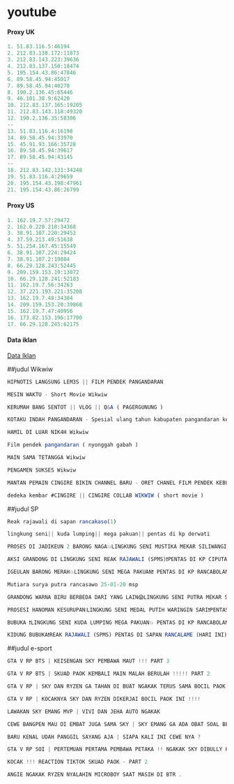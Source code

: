# youtube


#### Proxy UK
```js
1. 51.83.116.5:46194
2. 212.83.138.172:11873
3. 212.83.143.223:39636
4. 212.83.137.150:18474
5. 195.154.43.86:47846
6. 89.58.45.94:45017
7. 89.58.45.94:40270
8. 190.2.136.45:65446
9. 46.101.38.9:62420
10. 212.83.137.165:19205
11. 212.83.143.118:49320
12. 190.2.136.35:58306
--
13. 51.83.116.4:16198
14. 89.58.45.94:33970
15. 45.91.93.166:35728
16. 89.58.45.94:39617
17. 89.58.45.94:43145
--
18. 212.83.142.131:34248
19. 51.83.116.4:29659
20. 195.154.43.198:47961
21. 195.154.43.86:26799
```

#### Proxy US
```js
1. 162.19.7.57:29472
2. 162.0.220.218:34368
3. 38.91.107.220:29452
4. 37.59.213.49:51638
5. 51.254.167.45:15549
6. 38.91.107.224:29424
7. 38.91.107.2:19804
8. 66.29.128.243:52445
9. 209.159.153.19:13072
10. 66.29.128.241:52183
11. 162.19.7.56:34263
12. 37.221.193.221:35208
13. 162.19.7.48:34304
14. 209.159.153.20:39868
15. 162.19.7.47:40956
16. 173.82.153.196:17700
17. 66.29.128.245:62175

```


#### Data iklan
[Data Iklan](https://www.prepostseo.com/tool/fake-address-generator)


##judul Wikwiw

```js
HIPNOTIS LANGSUNG LEM3S || FILM PENDEK PANGANDARAN
```
```js
MESIN WAKTU - Short Movie Wikwiw
```
```js
KERUMAH BANG SENTOT || VLOG || Q&A ( PAGERGUNUNG )
```
```js
KOTAKU INDAH PANGANDARAN - Spesial ulang tahun kabupaten pangandaran ke 10 tahun.
```
```js
HAMIL DI LUAR NIK4H Wikwiw
```
```js
Film pendek pangandaran ( nyonggah gabah )
```
```js
MAIN SAMA TETANGGA Wikwiw
```
```js
PENGAMEN SUKSES Wikwiw
```
```js
MANTAN PEMAIN CINGIRE BIKIN CHANNEL BARU - ORET CHANEL FILM PENDEK KEBUMEN - SAINGAN APA GAK ??
```
```js
dedeka kembar #CINGIRE || CINGIRE COLLAB WIKWIW ( short movie )
```

##judul SP

```js
Reak rajawali di sapan rancakaso(1)
```
```js
lingkung seni|| kuda lumping|| mega pakuan|| pentas di kp derwati
```
```js
PROSES DI JADIKEUN 2 BARONG NAGA💥LINGKUNG SENI MUSTIKA MEKAR SILIWANGI❗PENTAS DI LEWI MUNDING‼‼
```
```js
AKSI GRANDONG DI LINGKUNG SENI REAK RAJAWALI (SPMS)❗PENTAS DI KP CIPUTAT
```
```js
IGEULAN BARONG MERAH💥LINGKUNG SENI MEGA PAKUAN❗ PENTAS DI KP RANCABOLANG GDE BAGE 31-11-21❗
```
```js
Mutiara surya putra rancasawo 25-01-20 msp
```
```js
GRANDONG WARNA BIRU BERBEDA DARI YANG LAIN😱LINGKUNG SENI PUTRA MEKAR SALUYU💥LIVE IN LEWI NUTUG❕
```
```js
PROSESI HANOMAN KESURUPAN❕LINGKUNG SENI MEDAL PUTIH WARINGIN SARI❗PENTAS DI BOJONG EMAS 13-03-22
```
```js
BUBUKA ❗LINGKUNG SENI KUDA LUMPING MEGA PAKUAN💥 PENTAS DI KP RANCABOLANG GEDE BAGE 06-11-21❗
```
```js
KIDUNG BUBUKA❗REAK RAJAWALI (SPMS) PENTAS DI SAPAN RANCALAME (HARI INI)
```

##judul e-sport
```js
GTA V RP BTS | KEISENGAN SKY PEMBAWA MAUT !!! PART 3
```
```js
GTA V RP BTS | SKUAD PAOK KEMBALI MAIN MALAH BERULAH !!!!! PART 2
```
```js
GTA V RP | SKY DAN RYZEN GA TAHAN DI BUAT NGAKAK TERUS SAMA BOCIL PAOK INI !!!!
```
```js
GTA V RP | KOCAKNYA SKY DAN RYZEN DIKERJAI BOCIL PAOK INI !!!!
```
```js
LAWAKAN SKY EMANG MVP | VIVI DAN JEHA AUTO NGAKAK
```
```js
CEWE BANGPEN MAU DI EMBAT JUGA SAMA SKY | SKY EMANG GA ADA OBAT SOAL BEGINIAN !!!
```
```js
BARU KENAL UDAH PANGGIL SAYANG AJA | SIAPA KALI INI CEWE NYA ?
```
```js
GTA V RP SOI | PERTEMUAN PERTAMA PEMBAWA PETAKA !! NGAKAK SKY DIBULLY HABIS HABISAN !!!
```
```js
KOCAK !!! REACTION TIKTOK SKUAD PAOK - PART 2
```
```js
ANGIE NGAKAK RYZEN NYALAHIN MICROBOY SAAT MASIH DI BTR .
```
